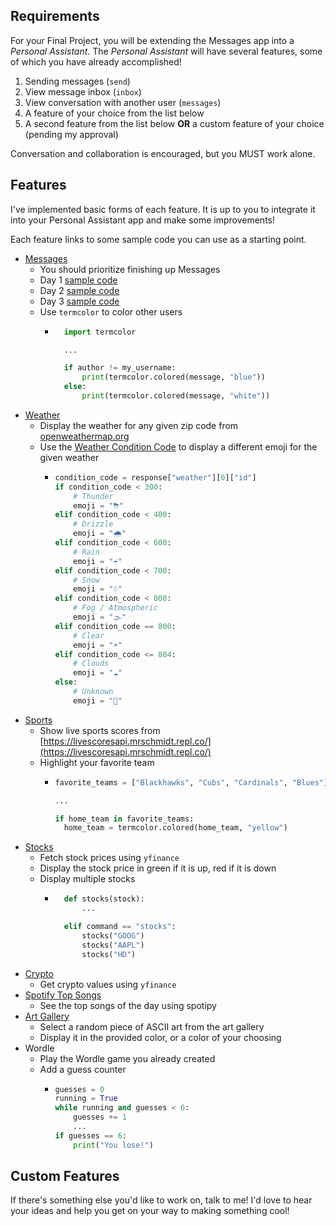 ## Requirements

For your Final Project, you will be extending the Messages app into a *Personal Assistant*. The *Personal Assistant* will have several features, some of which you have already accomplished!

1. Sending messages (`send`)
2. View message inbox (`inbox`)
3. View conversation with another user (`messages`)
4. A feature of your choice from the list below
5. A second feature from the list below **OR** a custom feature of your choice (pending my approval)

Conversation and collaboration is encouraged, but you MUST work alone. 

## Features

I've implemented basic forms of each feature. It is up to you to integrate it into your Personal Assistant app and make some improvements!

Each feature links to some sample code you can use as a starting point. 
- [Messages](../assets/messages-day11.png)
    - You should prioritize finishing up Messages
    - Day 1 [sample code](../assets/messages-day9.png)
    - Day 2 [sample code](../assets/messages-day10.png)
    - Day 3 [sample code](../assets/messages-day11.png)
    - Use `termcolor` to color other users
        - ```python
            import termcolor 

            ...

            if author != my_username:
                print(termcolor.colored(message, "blue"))
            else:
                print(termcolor.colored(message, "white"))
          ```
- [Weather](../assets/final_project/weather.png)
    - Display the weather for any given zip code from [openweathermap.org](https://openweathermap.org)
    - Use the [Weather Condition Code](https://openweathermap.org/weather-conditions#Weather-Condition-Codes-2) to display a different emoji for the given weather
        - ```python
          condition_code = response["weather"][0]["id"]
          if condition_code < 300:
              # Thunder
              emoji = "⛈"
          elif condition_code < 400:
              # Drizzle
              emoji = "🌧"
          elif condition_code < 600:
              # Rain  
              emoji = "☔️"
          elif condition_code < 700:
              # Snow
              emoji = "☃️"
          elif condition_code < 800:
              # Fog / Atmospheric
              emoji = "🌫"
          elif condition_code == 800:
              # Clear
              emoji = "☀️"
          elif condition_code <= 804:
              # Clouds
              emoji = "☁️"
          else:
              # Unknown
              emoji = "🤷‍"

          ```
- [Sports](../assets/final_project/sports.png)
    - Show live sports scores from [https://livescoresapi.mrschmidt.repl.co/](https://livescoresapi.mrschmidt.repl.co/)
    - Highlight your favorite team
        - ```python
          favorite_teams = ["Blackhawks", "Cubs", "Cardinals", "Blues"]

          ...

          if home_team in favorite_teams:
            home_team = termcolor.colored(home_team, "yellow")
          ``` 
- [Stocks](../assets/final_project/stocks.png)
    - Fetch stock prices using `yfinance`
    - Display the stock price in green if it is up, red if it is down
    - Display multiple stocks
        - ```python
            def stocks(stock):
                ...

            elif command == "stocks":
                stocks("GOOG")
                stocks("AAPL")
                stocks("HD")
          ```
- [Crypto](../assets/final_project/crypto.png)
    - Get crypto values using `yfinance` 
- [Spotify Top Songs](../assets/final_project/spotify.png)
    - See the top songs of the day using spotipy
- [Art Gallery](../assets/final_project/art-gallery.png)
    - Select a random piece of ASCII art from the art gallery
    - Display it in the provided color, or a color of your choosing
- Wordle 
    - Play the Wordle game you already created
    - Add a guess counter
        - ```python
          guesses = 0
          running = True
          while running and guesses < 6:
              guesses += 1
              ...
          if guesses == 6:
              print("You lose!")
          ```

## Custom Features

If there's something else you'd like to work on, talk to me! I'd love to hear your ideas and help you get on your way to making something cool!


